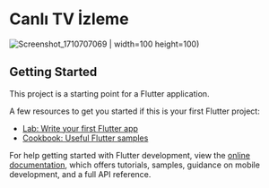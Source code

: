 # Canlı TV İzleme

![Screenshot_1710707069](https://github.com/gizemaskr7/bitirme/assets/101512095/5d45aedc-3c7e-44b5-a7b7-eacc1714b2cd) | width=100 height=100)

## Getting Started

This project is a starting point for a Flutter application.

A few resources to get you started if this is your first Flutter project:

- [Lab: Write your first Flutter app](https://docs.flutter.dev/get-started/codelab)
- [Cookbook: Useful Flutter samples](https://docs.flutter.dev/cookbook)

For help getting started with Flutter development, view the
[online documentation](https://docs.flutter.dev/), which offers tutorials,
samples, guidance on mobile development, and a full API reference.
